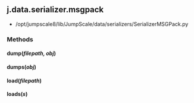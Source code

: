 <!-- toc -->
## j.data.serializer.msgpack

- /opt/jumpscale8/lib/JumpScale/data/serializers/SerializerMSGPack.py

### Methods

#### dump(*filepath, obj*) 

#### dumps(*obj*) 

#### load(*filepath*) 

#### loads(*s*) 

